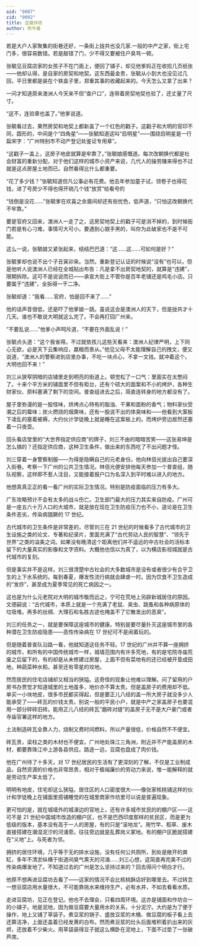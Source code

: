 ```yaml
---
aid: "0007"
zid: "0092"
title: 豆腐作坊
author: 吹牛者
---
```


若是大户人家聚集的街巷还好，一条街上拢共也没几家.一般的中产之家，街上宅门多，很容易数错。若是敲错了门，少不得又要被住户臭骂一顿。

张毓见豆腐店家的女孩子不在门面上，便回了铺子，却见他爹妈正在收拾几页纸张——他却认得，是自家的房契和地契。这东西最金贵，张毓从小到大也没见过几回，平日里都是装在个铁盒子里，郑重其事的收藏起来的。今天怎么又拿了出来？

一问才知道原来澳洲人今天来不但“查户口”，连带着房契地契也验了，还丈量了尺寸。

“这不，连验章也盖了。”他爹说道。

张毓看过去，果然房契和地契上都新盖了一个红色的戳子。这戳子和大明的官印不同，圆形的，中间是个“四角星”——张毓知道这叫“启明星”——围绕启明星是一行扁宋字：“广州特别市不动产登记处鉴证专用章”。

“这戳子一盖上，这房子地皮就算是牢靠了。”张毓娘感慨道。每次改朝换代都是社会财富的重新分配，对于他们这样的城市小资产来说，几代人的操劳赚来得也不过就是这点房屋土地而已。自然看得比什么都重要。

“花了多少钱？”张毓知道但凡公事必有花费。他去年参加童子试，领卷子也得花钱，进了号房少不得也得开销几个钱“放赏”给看号的

“钱倒是没花……”张毓爹在欢喜之余眉间却还有些忧色，低声道，“只怕这改朝换代不牢靠。”

要是官府又回来，澳洲人一走了之，这房契地契上的戳子可是消不掉的，到时候衙门若是有心刁难，事情可大可小。要遇到心狠手黑的，叫你为此破家也不是不可能。

这么一说，张毓娘又紧张起来，结结巴巴道：“这……这……可如何是好？”

张毓爹却也说不出个子丑寅卯来。当然。重新登记认证的时候说“没有”也可以，但是他听人说澳洲人已经在全城贴出布告：凡是拿不出房契地契的，就算是“违建”，限期拆除。这可不是说说而已——承宣大街上不管你是百年老铺还是鸡毛小店。只要属于“违建”，全拆得一干二净。

张毓却道：“我看……官府，怕是回不来了……”

他的话声音很低，还是吓了他爹娘一跳。虽说这会是澳洲人的天下，但是拢共才十几天。谁也不敢说大明就这么完了。不会再打回广州来。

“不要乱说……”他爹小声呵斥道，“不要在外面乱说！”

张毓点头道：“这个我省得。不过就依孩儿这些天看来：澳洲人纪律严明，上下同心无欲，必是天下云集响应，嬴粮而景从。”他见父母不太能理解自己的拽文，便又说道，“澳洲人的警察进到店里办事，不吃一块点心，不拿一文钱。就冲着这个，大明也回不来！”

刘三从狭窄阴暗的店铺里走到明亮的街道上。顿觉松了一口气：里面实在太憋闷了。十来个平方米的铺面里不但有柜台，还有个硕大的面案和不小的烤炉，各种生财家伙、原料塞满了剩下的空间。普查组进去之后，简直连转身的地方都没有了。

屋子里弥漫的是一股怪味，烘烤点心特有的脂油、干果和面粉的香气；物料家伙受潮之后的霉味；炭火燃烧的烟熏味，还有一股说不出的体臭味和——他看到大案板下凌乱的塞着被褥，大约伙计学徒晚上就是睡在这案板上的。而烤炉旁边居然还塞着一只夜壶。

回头看店堂里的“大世界指定供应商”的牌子，刘三不由的暗暗苦笑——这张易坤是怎么搞的？还指定供应商，这种卫生条件，做出来的东西吃了不出问题才怪。

刘三穿着一身警察制服——为得是隐瞒自己的元老身份。他向林佰光提出自己要深入街巷。考察一下广州的公共卫生情况。林佰光便安排他每天参加一个普查组，随队视察，这样即不惹人注目，又能接着报户口为名深入到平时难以进入的地方。

他想真真正正的看一看广州的实际卫生情况。特别是防疫面临的压力有多大。

广东攻略预计不会有太多的战斗伤亡。卫生部门最大的压力其实来自防疫。广州可是一座五六十万人口的大城市，就是放在现在卫生防疫压力也不小，遑论是在卫生条件恶劣，传染病猖獗的 17 世纪。

古代城市的卫生条件是非常差的，尽管刘三在 21 世纪的时候看多了古代城市的卫生设施之类的论文、专著和纪录片，里面充满了“古代劳动人民的智慧”、“领先于世界”之类的溢美之词。如果没有晚清这个距离他们并不遥远的中古社会的活标本留下的大量真实的影像和文字资料。大概他也信以为真了，以为横店影视城就是古代城市的复刻。

但是事实并不是这样。刘三很清楚中古社会的大多数城市是没有或者很少有合乎卫生的上下水系统的。每到春夏，爆发性流行病就会肆虐一时。因为饮食不卫生造成的“发痧”，甚至成为夏季常见的死亡病因之一。

这也是为什么元老院对大明的城市敬而远之，宁可在荒地上另辟新城居住的原因。文德嗣说：“古代城市，本质上就是一个充满了老鼠、臭虫、跳蚤和各种病原体的垃圾堆。再多的丝绸、大理石和名胜古迹也掩盖不了它散发出的恶臭”。

刘三的任务之一，就是要保障这座城市的健康。特别是要尽量扑灭这座城市里的各种潜在卫生防疫隐患——恶性传染病在 17 世纪可不是闹着玩的。

但是随着普查队沿路一看，他就知道这任务不轻。17 世纪的广州并不算一座拥挤的城市，和所有的中国传统城市一样，城墙范围内有许多荒地，有的是宅院寺庙荒废之后留下的，有的却是从未修建过房屋，上面不但有菜地有的还已经被开垦成田地，种蔬菜种水稻，甚至还有零星的坟地。

然而居民的住宅店铺却又相当的狭隘。这奇怪的现象让他难以理解。问了留用的户房书办贾觉才知道城里的土地虽多，地价亦不算太贵。但是盖房子的费用却不低。单买一小块地皮，很多市民都买得起，但是要正儿八经的盖一所大房子就没多少人能承受了——砖瓦的价钱太贵。别说一般的平民小户，就是中产之家盖房子也要混用一部分碎砖旧砖。能用正儿八经的砖瓦“磨砖对缝”的盖房子无不是大户豪门或者寺庙官署这样的地方。

土法制造砖瓦全靠人力，烧制又费时间燃料，所以产量很低，价格自然不不便宜。

砖瓦贵，梁柱之类的木材也不便宜。广州地处珠江三角洲，附近并不产能盖房的木材，都要靠珠江中上游各县供应。路途一远，豆腐也盘成了肉价钱。

他在广州待了十多天，对 17 世纪居民的生活有了更深刻的了解，不仅是工业制成品，自然资源的价格也非常昂贵，相对于极端廉价的劳动力来说，惟一能解释的就是劳动生产率太低了。

明明有地皮，住宅却这么狭隘，居住区的人口密度很大——像张家核桃铺这样的伙计和学徒晚上在铺面里搭铺睡觉的在城里商家作坊里可以说是普遍现象。

更可怕的是，就在城墙外的城濠边的官地上，还有许多城市贫民的的棚户区——这可不是 21 世纪中国城市改造的棚户区，也不是巴西印度那样的贫民区，而是更为低级的版本，基本没有高于一人的房屋，有的只是“滚地龙”。用竹竿、稻草、废木直接搭建在潮湿泥泞的河涌旁。往往旁边就是乱葬岗义冢地。有的棚户区脆就搭建在“义地”上。与死者为邻。

拥挤的居住环境，几乎等于无的排水设施，没有任何公共厕所，到处是敞开的粪缸，多年不清淤纵横于街道间臭气熏天的河涌……刘三心想，这简直再完美不过的传染病爆发地了。不知道过去的广州是怎么坚持过来的？回去得问个明白才行。

他原不想再进豆腐坊去看了——这家的情况不会比核桃酥店好到哪里去。不过转念一想豆腐店用水量很大，不可能靠挑水来维持生产，必有水井，不如去看看水质。

走进豆腐坊，见正在登记。他也不去理会，只看四周环境。这亦是铺面和作坊合一的小铺子。地是泥地，因为做豆腐要大量用水的关系，十分泥泞。大约是为了便于操作，地上又铺了草袋子。煮豆浆的锅子、盛放豆浆的木桶、做豆腐的板子看上去还算洁净，上面还盖着已经发黄的白布。然而煮豆浆的灶头后面堆积着扒出来的灰烬，还放着不少柴火。用草袋装得豆子就这么横卧在泥地上，下面不过垫了一张破芦席。
